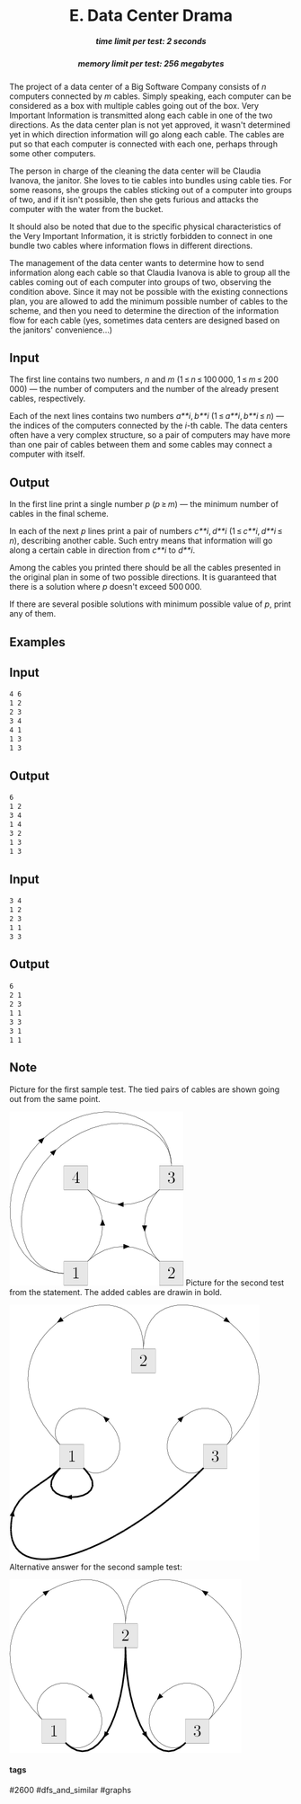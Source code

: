 <h1 style='text-align: center;'> E. Data Center Drama</h1>

<h5 style='text-align: center;'>time limit per test: 2 seconds</h5>
<h5 style='text-align: center;'>memory limit per test: 256 megabytes</h5>

The project of a data center of a Big Software Company consists of *n* computers connected by *m* cables. Simply speaking, each computer can be considered as a box with multiple cables going out of the box. Very Important Information is transmitted along each cable in one of the two directions. As the data center plan is not yet approved, it wasn't determined yet in which direction information will go along each cable. The cables are put so that each computer is connected with each one, perhaps through some other computers.

The person in charge of the cleaning the data center will be Claudia Ivanova, the janitor. She loves to tie cables into bundles using cable ties. For some reasons, she groups the cables sticking out of a computer into groups of two, and if it isn't possible, then she gets furious and attacks the computer with the water from the bucket.

It should also be noted that due to the specific physical characteristics of the Very Important Information, it is strictly forbidden to connect in one bundle two cables where information flows in different directions.

The management of the data center wants to determine how to send information along each cable so that Claudia Ivanova is able to group all the cables coming out of each computer into groups of two, observing the condition above. Since it may not be possible with the existing connections plan, you are allowed to add the minimum possible number of cables to the scheme, and then you need to determine the direction of the information flow for each cable (yes, sometimes data centers are designed based on the janitors' convenience...)

## Input

The first line contains two numbers, *n* and *m* (1 ≤ *n* ≤ 100 000, 1 ≤ *m* ≤ 200 000) — the number of computers and the number of the already present cables, respectively.

Each of the next lines contains two numbers *a**i*, *b**i* (1 ≤ *a**i*, *b**i* ≤ *n*) — the indices of the computers connected by the *i*-th cable. The data centers often have a very complex structure, so a pair of computers may have more than one pair of cables between them and some cables may connect a computer with itself.

## Output

In the first line print a single number *p* (*p* ≥ *m*) — the minimum number of cables in the final scheme.

In each of the next *p* lines print a pair of numbers *c**i*, *d**i* (1 ≤ *c**i*, *d**i* ≤ *n*), describing another cable. Such entry means that information will go along a certain cable in direction from *c**i* to *d**i*.

Among the cables you printed there should be all the cables presented in the original plan in some of two possible directions. It is guaranteed that there is a solution where *p* doesn't exceed 500 000.

If there are several posible solutions with minimum possible value of *p*, print any of them.

## Examples

## Input


```
4 6  
1 2  
2 3  
3 4  
4 1  
1 3  
1 3  

```
## Output


```
6  
1 2  
3 4  
1 4  
3 2  
1 3  
1 3
```
## Input


```
3 4  
1 2  
2 3  
1 1  
3 3  

```
## Output


```
6  
2 1  
2 3  
1 1  
3 3  
3 1  
1 1  

```
## Note

Picture for the first sample test. The tied pairs of cables are shown going out from the same point.

 ![](images/cec688948b389c1f68348580a8ffb5f6ade9e042.png) Picture for the second test from the statement. The added cables are drawin in bold.

 ![](images/6d18278741b3008ba895fb4b99484447fbdbcb8a.png) Alternative answer for the second sample test:

 ![](images/589574b258f694274418080daf73aa6beef2fe1f.png) 

#### tags 

#2600 #dfs_and_similar #graphs 
